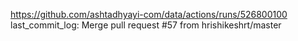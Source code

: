 https://github.com/ashtadhyayi-com/data/actions/runs/526800100
last_commit_log: Merge pull request #57 from hrishikeshrt/master